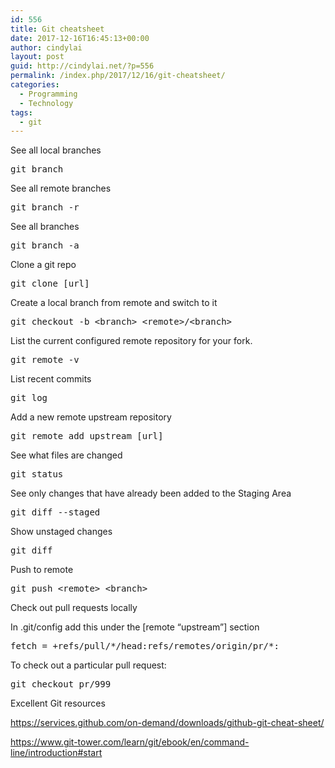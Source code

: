 ```yaml
---
id: 556
title: Git cheatsheet
date: 2017-12-16T16:45:13+00:00
author: cindylai
layout: post
guid: http://cindylai.net/?p=556
permalink: /index.php/2017/12/16/git-cheatsheet/
categories:
  - Programming
  - Technology
tags:
  - git
---
```

See all local branches

<pre class="brush: plain; title: ; notranslate" title="">git branch
</pre>

See all remote branches

<pre class="brush: plain; title: ; notranslate" title="">git branch -r
</pre>

See all branches

<pre class="brush: plain; title: ; notranslate" title="">git branch -a
</pre>

Clone a git repo

<pre class="brush: plain; title: ; notranslate" title="">git clone [url]
</pre>

Create a local branch from remote and switch to it

<pre class="brush: plain; title: ; notranslate" title="">git checkout -b &lt;branch&gt; &lt;remote&gt;/&lt;branch&gt;
</pre>

List the current configured remote repository for your fork.

<pre class="brush: plain; title: ; notranslate" title="">git remote -v
</pre>

List recent commits

<pre class="brush: plain; title: ; notranslate" title="">git log
</pre>

Add a new remote upstream repository

<pre class="brush: plain; title: ; notranslate" title="">git remote add upstream [url]
</pre>

See what files are changed

<pre class="brush: plain; title: ; notranslate" title="">git status
</pre>

See only changes that have already been added to the Staging Area

<pre class="brush: plain; title: ; notranslate" title="">git diff --staged
</pre>

Show unstaged changes

<pre class="brush: plain; title: ; notranslate" title="">git diff
</pre>

Push to remote

<pre class="brush: plain; title: ; notranslate" title="">git push &lt;remote&gt; &lt;branch&gt;
</pre>

Check out pull requests locally

In .git/config add this under the [remote &#8220;upstream&#8221;] section

<pre class="brush: plain; title: ; notranslate" title="">fetch = +refs/pull/*/head:refs/remotes/origin/pr/*:
</pre>

To check out a particular pull request:

<pre class="brush: plain; title: ; notranslate" title="">git checkout pr/999
</pre>

Excellent Git resources
  
https://services.github.com/on-demand/downloads/github-git-cheat-sheet/
  
https://www.git-tower.com/learn/git/ebook/en/command-line/introduction#start